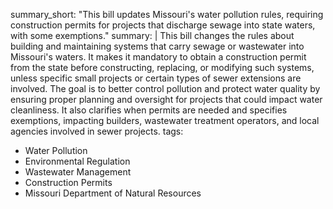 summary_short: "This bill updates Missouri's water pollution rules, requiring construction permits for projects that discharge sewage into state waters, with some exemptions."
summary: |
  This bill changes the rules about building and maintaining systems that carry sewage or wastewater into Missouri's waters. It makes it mandatory to obtain a construction permit from the state before constructing, replacing, or modifying such systems, unless specific small projects or certain types of sewer extensions are involved. The goal is to better control pollution and protect water quality by ensuring proper planning and oversight for projects that could impact water cleanliness. It also clarifies when permits are needed and specifies exemptions, impacting builders, wastewater treatment operators, and local agencies involved in sewer projects.
tags:
  - Water Pollution
  - Environmental Regulation
  - Wastewater Management
  - Construction Permits
  - Missouri Department of Natural Resources
